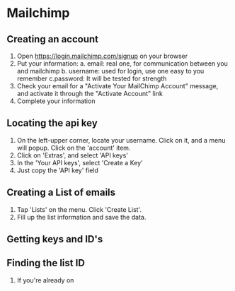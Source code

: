 # Mailchimp
## Creating an account
1. Open https://login.mailchimp.com/signup on your browser
2. Put your information:
    a. email: real one, for communication between you and mailchimp
    b. username: used for login, use one easy to you remember
    c.password: It will be tested for strength
3. Check your email for a "Activate Your MailChimp Account" message, and activate it through the "Activate Account" link
4. Complete your information
## Locating the api key
1. On the left-upper corner, locate your username. Click on it, and a menu will popup. Click on the 'account' item.
2. Click on 'Extras', and select 'API keys'
3. In the 'Your API keys', select 'Create a Key'
4. Just copy the 'API key' field

## Creating a List of emails
1. Tap 'Lists' on the menu. Click 'Create List'.
2. Fill up the list information and save the data.
## Getting keys and ID's
## Finding the list ID 
1. If you're already on 
